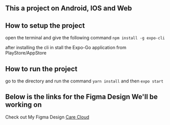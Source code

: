 ﻿## This a project on Android, IOS and Web

## How to setup the project

open the terminal and give the following command
`npm install -g expo-cli`

after installing the cli in stall the Expo-Go application from PlayStore/AppStore

## How to run the project

go to the directory and run the command
`yarn install`
and then
`expo start`


## Below is the links for the Figma Design We'll be working on

Check out My Figma Design [Care Cloud](https://www.figma.com/file/SVADd4UGKNKV1tvhtAKsJE/Care-Cloud?type=design&node-id=0-1&mode=design&t=dAHfHnmNxhR0vZbr-0)